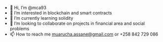 - 👋 Hi, I’m @mca93
- 👀 I’m interested in blockchain and smart contracts
- 🌱 I’m currently learning solidity
- 💞️ I’m looking to collaborate on projects in financial area and social problems
- 📫 How to reach me muarucha.assane@gmail.com or +258 842 729 086

<!---
mca93/mca93 is a ✨ special ✨ repository because its `README.md` (this file) appears on your GitHub profile.
You can click the Preview link to take a look at your changes.
--->
